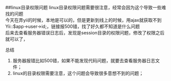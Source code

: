 ##linux目录权限问题
linux目录权限问题需要很注意，经常会因为这个导致一些难找的问题  
今天在弄yii的时候，本地是可以的，但是更新到线上的时候，用ajax就获取不到Yii::$app->user->id;，链接报500错，找了好久都不知道是什么问题  
后来去查看服务器错误日志后，发现是session目录的权限问题，修改了权限之后就可以了，  

总结  
1. 服务器报错比如500错，如果不能发现代码问题，就要去查看服务器日志文件；  
2. linux的目录权限需要注意，这个问题会导致很多意想不到的问题；

